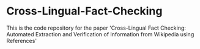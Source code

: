 # Cross-Lingual-Fact-Checking
This is the code repository for the paper 'Cross-Lingual Fact Checking: Automated Extraction and Verification of Information from Wikipedia using References'

